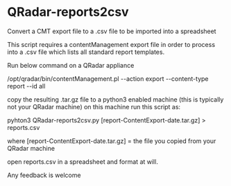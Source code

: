 # QRadar-reports2csv
Convert a CMT export file to a .csv file to be imported into a spreadsheet

This script requires a contentManagement export file in order to process into a .csv file which lists all standard report templates.

Run below command on a QRadar appliance

/opt/qradar/bin/contentManagement.pl --action export --content-type report --id all

copy the resulting .tar.gz file to a python3 enabled machine (this is typically not your QRadar machine)
on this machine run this script as:

pyhton3 QRadar-reports2csv.py [report-ContentExport-date.tar.gz] > reports.csv

where [report-ContentExport-date.tar.gz] = the file you copied from your QRadar machine

open reports.csv in a spreadsheet and format at will.

Any feedback is welcome
